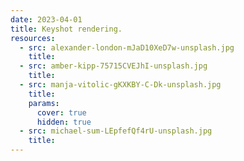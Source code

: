 ```yaml
---
date: 2023-04-01
title: Keyshot rendering.
resources:
  - src: alexander-london-mJaD10XeD7w-unsplash.jpg
    title: 
  - src: amber-kipp-75715CVEJhI-unsplash.jpg
    title: 
  - src: manja-vitolic-gKXKBY-C-Dk-unsplash.jpg
    title: 
    params:
      cover: true
      hidden: true
  - src: michael-sum-LEpfefQf4rU-unsplash.jpg
    title: 
---
```

